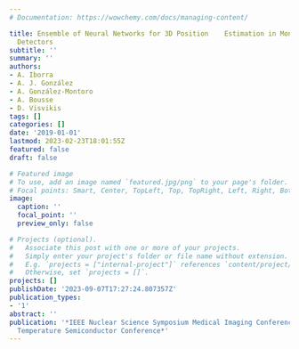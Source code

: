 ```yaml
---
# Documentation: https://wowchemy.com/docs/managing-content/

title: Ensemble of Neural Networks for 3D Position    Estimation in Monolithic PET
  Detectors
subtitle: ''
summary: ''
authors:
- A. Iborra
- A. J. González
- A. González-Montoro
- A. Bousse
- D. Visvikis
tags: []
categories: []
date: '2019-01-01'
lastmod: 2023-02-23T18:01:55Z
featured: false
draft: false

# Featured image
# To use, add an image named `featured.jpg/png` to your page's folder.
# Focal points: Smart, Center, TopLeft, Top, TopRight, Left, Right, BottomLeft, Bottom, BottomRight.
image:
  caption: ''
  focal_point: ''
  preview_only: false

# Projects (optional).
#   Associate this post with one or more of your projects.
#   Simply enter your project's folder or file name without extension.
#   E.g. `projects = ["internal-project"]` references `content/project/deep-learning/index.md`.
#   Otherwise, set `projects = []`.
projects: []
publishDate: '2023-09-07T17:27:24.807357Z'
publication_types:
- '1'
abstract: ''
publication: '*IEEE Nuclear Science Symposium Medical Imaging Conference and Room
  Temperature Semiconductor Conference*'
---
```

